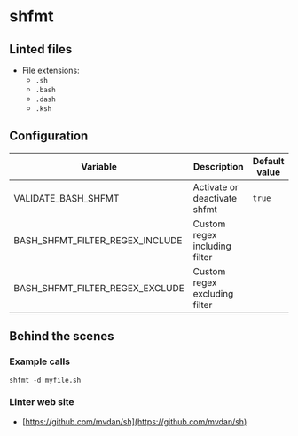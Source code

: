 <!-- markdownlint-disable MD033 MD041 -->
<!-- Generated by .automation/build.py, please do not update manually -->
# shfmt

## Linted files

- File extensions:
  - `.sh`
  - `.bash`
  - `.dash`
  - `.ksh`

## Configuration

| Variable | Description | Default value |
| ----------------- | -------------- | -------------- |
| VALIDATE_BASH_SHFMT | Activate or deactivate shfmt | `true` |
| BASH_SHFMT_FILTER_REGEX_INCLUDE | Custom regex including filter |  |
| BASH_SHFMT_FILTER_REGEX_EXCLUDE | Custom regex excluding filter |  |

## Behind the scenes

### Example calls

```shell
shfmt -d myfile.sh
```

### Linter web site
- [https://github.com/mvdan/sh](https://github.com/mvdan/sh)

